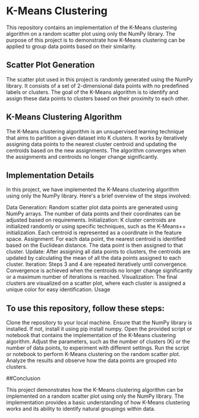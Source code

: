 # K-Means Clustering 

This repository contains an implementation of the K-Means clustering algorithm on a random scatter plot using only the NumPy library. The purpose of this project is to demonstrate how K-Means clustering can be applied to group data points based on their similarity.

## Scatter Plot Generation

The scatter plot used in this project is randomly generated using the NumPy library. It consists of a set of 2-dimensional data points with no predefined labels or clusters. The goal of the K-Means algorithm is to identify and assign these data points to clusters based on their proximity to each other.

## K-Means Clustering Algorithm

The K-Means clustering algorithm is an unsupervised learning technique that aims to partition a given dataset into K clusters. It works by iteratively assigning data points to the nearest cluster centroid and updating the centroids based on the new assignments. The algorithm converges when the assignments and centroids no longer change significantly.

## Implementation Details

In this project, we have implemented the K-Means clustering algorithm using only the NumPy library. Here's a brief overview of the steps involved:

Data Generation: Random scatter plot data points are generated using NumPy arrays. The number of data points and their coordinates can be adjusted based on requirements.
Initialization: K cluster centroids are initialized randomly or using specific techniques, such as the K-Means++ initialization. Each centroid is represented as a coordinate in the feature space.
Assignment: For each data point, the nearest centroid is identified based on the Euclidean distance. The data point is then assigned to that cluster.
Update: After assigning all data points to clusters, the centroids are updated by calculating the mean of all the data points assigned to each cluster.
Iteration: Steps 3 and 4 are repeated iteratively until convergence. Convergence is achieved when the centroids no longer change significantly or a maximum number of iterations is reached.
Visualization: The final clusters are visualized on a scatter plot, where each cluster is assigned a unique color for easy identification.
Usage

## To use this repository, follow these steps:

Clone the repository to your local machine.
Ensure that the NumPy library is installed. If not, install it using pip install numpy.
Open the provided script or notebook that contains the implementation of the K-Means clustering algorithm.
Adjust the parameters, such as the number of clusters (K) or the number of data points, to experiment with different settings.
Run the script or notebook to perform K-Means clustering on the random scatter plot.
Analyze the results and observe how the data points are grouped into clusters.

##Conclusion

This project demonstrates how the K-Means clustering algorithm can be implemented on a random scatter plot using only the NumPy library. The implementation provides a basic understanding of how K-Means clustering works and its ability to identify natural groupings within data.
